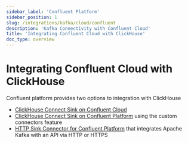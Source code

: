 ```yaml
---
sidebar_label: 'Confluent Platform'
sidebar_position: 1
slug: /integrations/kafka/cloud/confluent
description: 'Kafka Connectivity with Confluent Cloud'
title: 'Integrating Confluent Cloud with ClickHouse'
doc_type: overview
---
```


# Integrating Confluent Cloud with ClickHouse

Confluent platform provides two options to integration with ClickHouse

* [ClickHouse Connect Sink on Confluent Cloud](./confluent-cloud.md)
* [ClickHouse Connect Sink on Confluent Platform](./custom-connector.md) using the custom connectors feature
* [HTTP Sink Connector for Confluent Platform](./kafka-connect-http.md) that integrates Apache Kafka with an API via HTTP or HTTPS

